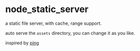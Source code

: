 node_static_server
==================

a static file server, with cache, range support.

auto serve the `assets` directory, you can change it as you like.

inspired by [ping](https://github.com/JacksonTian/ping)
